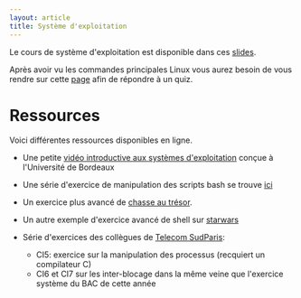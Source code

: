 ```yaml
---
layout: article
title: Système d'exploitation
---
```


Le cours de système d'exploitation est disponible dans ces [slides](./cours.pdf).

Après avoir vu les commandes principales Linux vous aurez besoin de
vous rendre sur cette
[page](https://moodle1.u-bordeaux.fr/mod/lesson/view.php?id=415702)
afin de répondre à un quiz.

# Ressources

Voici différentes ressources disponibles en ligne.

* Une petite
  [vidéo introductive aux systèmes d'exploitation](https://youtu.be/np5SDSeTdAY)
  conçue à l'Université de Bordeaux

* Une série d'exercice de manipulation des scripts bash se trouve [ici](https://cours-mf.gitlabpages.inria.fr/if104/exercices/)

* Un exercice plus avancé de [chasse au trésor](https://cours-mf.gitlabpages.inria.fr/if104/chasse/).

* Un autre exemple d'exercice avancé de shell sur [starwars](./starwars)

* Série d'exercices des collègues de [Telecom SudParis](http://www-inf.telecom-sudparis.eu/cours/CSC3102/Supports/):
  * CI5: exercice sur la manipulation des processus (recquiert un compilateur C)
  * CI6 et CI7 sur les inter-blocage dans la même veine que l'exercice système du BAC de cette année
